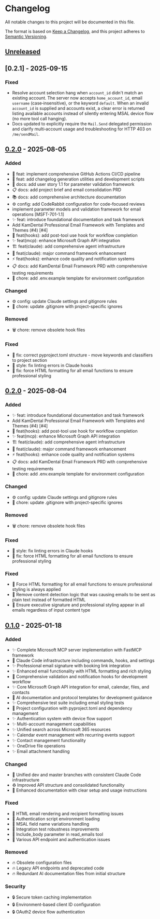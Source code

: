 # Changelog

All notable changes to this project will be documented in this file.

The format is based on [Keep a Changelog](https://keepachangelog.com/en/1.1.0/),
and this project adheres to [Semantic Versioning](https://semver.org/spec/v2.0.0.html).

## [Unreleased]


## [0.2.1] - 2025-09-15

### Fixed

- Resolve account selection hang when `account_id` didn't match an existing account. The server
  now accepts `home_account_id`, email `username` (case‑insensitive), or the keyword `default`.
  When an invalid `account_id` is supplied and accounts exist, a clear error is returned listing
  available accounts instead of silently entering MSAL device flow (no more tool call hanging).
- Docs updated to explicitly require the `Mail.Send` delegated permission and clarify
  multi‑account usage and troubleshooting for HTTP 403 on `/me/sendMail`.


## [0.2.0] - 2025-08-05

### Added

- 🚀 feat: implement comprehensive GitHub Actions CI/CD pipeline
- 🔧 feat: add changelog generation utilities and development scripts
- 📖 docs: add user story 1.1 for parameter validation framework
- 📋 docs: add project brief and email consolidation PRD
- 📚 docs: add comprehensive architecture documentation
- ⚙️ config: add CodeRabbit configuration for code-focused reviews
- implement parameter models and validation framework for email operations [MSFT-701-1.1]
- ✨ feat: introduce foundational documentation and task framework
- Add KamDental Professional Email Framework with Templates and Themes (#4) [#4]
- 🔧 feat(hooks): add post-tool use hook for workflow completion
- ✨ feat(mcp): enhance Microsoft Graph API integration
- 🏗️ feat(claude): add comprehensive agent infrastructure
- 🚀 feat(claude): major command framework enhancement
- ⚡ feat(hooks): enhance code quality and notification systems
- 📋 docs: add KamDental Email Framework PRD with comprehensive testing requirements
- 📄 chore: add .env.example template for environment configuration

### Changed

- ⚙️ config: update Claude settings and gitignore rules
- 🙈 chore: update .gitignore with project-specific ignores

### Removed

- 🗑️ chore: remove obsolete hook files

### Fixed

- 🔧 fix: correct pyproject.toml structure - move keywords and classifiers to project section
- 🧹 style: fix linting errors in Claude hooks
- 🐛 fix: force HTML formatting for all email functions to ensure professional styling

## [0.2.0] - 2025-08-04

### Added

- ✨ feat: introduce foundational documentation and task framework
- Add KamDental Professional Email Framework with Templates and Themes (#4) [#4]
- 🔧 feat(hooks): add post-tool use hook for workflow completion
- ✨ feat(mcp): enhance Microsoft Graph API integration
- 🏗️ feat(claude): add comprehensive agent infrastructure
- 🚀 feat(claude): major command framework enhancement
- ⚡ feat(hooks): enhance code quality and notification systems
- 📋 docs: add KamDental Email Framework PRD with comprehensive testing requirements
- 📄 chore: add .env.example template for environment configuration

### Changed

- ⚙️ config: update Claude settings and gitignore rules
- 🙈 chore: update .gitignore with project-specific ignores

### Removed

- 🗑️ chore: remove obsolete hook files

### Fixed

- 🧹 style: fix linting errors in Claude hooks
- 🐛 fix: force HTML formatting for all email functions to ensure professional styling

### Fixed
- 🐛 Force HTML formatting for all email functions to ensure professional styling is always applied
- 🐛 Remove content detection logic that was causing emails to be sent as plain text instead of formatted HTML
- 🐛 Ensure executive signature and professional styling appear in all emails regardless of input content type

## [0.1.0] - 2025-01-18

### Added
- ✨ Complete Microsoft MCP server implementation with FastMCP framework
- 🔧 Claude Code infrastructure including commands, hooks, and settings
- ✨ Professional email signature with booking link integration
- ✨ Enhanced email functionality with HTML formatting and rich styling
- 🔧 Comprehensive validation and notification hooks for development workflow
- ✨ Core Microsoft Graph API integration for email, calendar, files, and contacts
- 📝 AI documentation and protocol templates for development guidance
- ✨ Comprehensive test suite including email styling tests
- 🔧 Project configuration with pyproject.toml and dependency management
- ✨ Authentication system with device flow support
- ✨ Multi-account management capabilities
- ✨ Unified search across Microsoft 365 resources
- ✨ Calendar event management with recurring events support
- ✨ Contact management functionality
- ✨ OneDrive file operations
- ✨ Email attachment handling

### Changed
- 🔀 Unified dev and master branches with consistent Claude Code infrastructure
- ♻️ Improved API structure and consolidated functionality
- 📝 Enhanced documentation with clear setup and usage instructions

### Fixed
- 🐛 HTML email rendering and recipient formatting issues
- 🐛 Authentication script environment loading
- 🐛 MSAL field name variations handling
- 🐛 Integration test robustness improvements
- 🐛 Include_body parameter in read_emails tool
- 🐛 Various API endpoint and authentication issues

### Removed
- 🔥 Obsolete configuration files
- 🔥 Legacy API endpoints and deprecated code
- 🔥 Redundant AI documentation files from initial structure

### Security
- 🔒 Secure token caching implementation
- 🔒 Environment-based client ID configuration
- 🔒 OAuth2 device flow authentication

[Unreleased]: https://github.com/org/repo/compare/v0.2.0...HEAD
[0.2.0]: https://github.com/org/repo/releases/tag/v0.2.0
[0.2.0]: https://github.com/org/repo/releases/tag/v0.2.0
[0.1.0]: https://github.com/AojdevStudio/microsoft-mcp/releases/tag/v0.1.0
